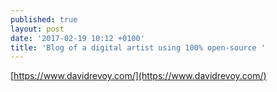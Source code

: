 ```yaml
---
published: true
layout: post
date: '2017-02-19 10:12 +0100'
title: 'Blog of a digital artist using 100% open-source '
---
```

[https://www.davidrevoy.com/](https://www.davidrevoy.com/)
